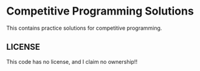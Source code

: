 # Competitive Programming Solutions

This contains practice solutions for competitive programming.

## LICENSE

This code has no license, and I claim no ownership!!
